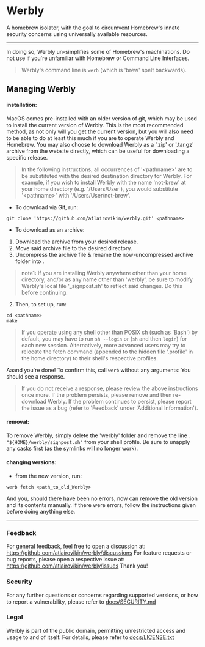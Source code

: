 # Werbly

A homebrew isolator, with the goal to circumvent Homebrew's innate security concerns using universally available resources.

---

In doing so, Werbly un-simplifies some of Homebrew's machinations. Do not use if you're unfamiliar with Homebrew or Command Line Interfaces.

> Werbly's command line is `werb` (which is 'brew' spelt backwards).

## Managing Werbly

#### installation:

MacOS comes pre-installed with an older version of git, which may be used to install the current version of Werbly. This is the most recommended method, as not only will you get the current version, but you will also need to be able to do at least this much if you are to operate Werbly and Homebrew. You may also choose to download Werbly as a '.zip' or '.tar.gz' archive from the website directly, which can be useful for downloading a specific release.

> In the following instructions, all occurrences of '\<pathname>' are to be substituted with the desired destination directory for Werbly. For example, if you wish to install Werbly with the name 'not-brew' at your home directory (e.g. '/Users/User'), you would substitute '\<pathname>' with '/Users/User/not-brew'.

- To download via Git, run:

```
git clone 'https://github.com/atlairovikin/werbly.git' <pathname>
```

- To download as an archive:

1.  Download the archive from your desired release.
2.  Move said archive file to the desired directory.
3.  Uncompress the archive file & rename the now-uncompressed archive folder into .

> note1: If you are installing Werbly anywhere other than your home directory, and/or as any name other than 'werbly', be sure to modify Werbly's local file '\_signpost.sh' to reflect said changes. Do this before continuing.

2. Then, to set up, run:

```
cd <pathname>
make
```

> If you operate using any shell other than POSIX sh (such as 'Bash') by default, you may have to run `sh --login` or (`sh` and then `login`) for each new session. Alternatively, more advanced users may try to relocate the fetch command (appended to the hidden file '.profile' in the home directory) to their shell's respective profiles.

Aaand you're done!
To confirm this, call `werb` without any arguments: You should see a response.

> If you do not receive a response, please review the above instructions once more. If the problem persists, please remove and then re-download Werbly. If the problem continues to persist, please report the issue as a bug (refer to 'Feedback' under 'Additional Information').

#### removal:

To remove Werbly, simply delete the 'werbly' folder and remove the line `. "${HOME}/werbly/signpost.sh"` from your shell profile. Be sure to unapply any casks first (as the symlinks will no longer work).

#### changing versions:

- from the new version, run:

```
werb fetch <path_to_old_Werbly>
```

And you, should there have been no errors, now can remove the old version and its contents manually. If there were errors, follow the instructions given before doing anything else.

---

### Feedback

For general feedback, feel free to open a discussion at:
<https://github.com/atlairovikin/werbly/discussions>
For feature requests or bug reports, please open a respective issue at:
<https://github.com/atlairovikin/werbly/issues>
Thank you!

### Security

For any further questions or concerns regarding supported versions, or how to report a vulnerability, please refer to [docs/SECURITY.md](https://github.com/atlairovikin/werbly/blob/main/SECURITY.md)

### Legal

Werbly is part of the public domain, permitting unrestricted access and usage to and of itself.
For details, please refer to [docs/LICENSE.txt](https://github.com/atlairovikin/werbly/blob/main/LICENSE.txt)
